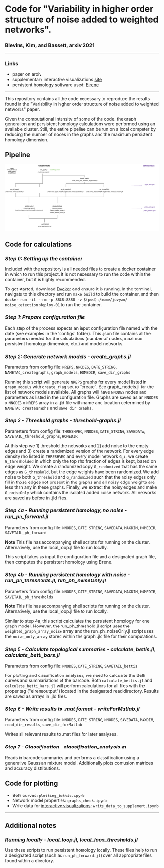# Code for "Variability in higher order structure of noise added to weighted networks".
### Blevins, Kim, and Bassett, arxiv 2021

-----
### Links
- paper on arxiv
- supplementary interactive visualizations [site](https://asizemore.github.io/noise_and_tda_supplement/)
- persistent homology software used: [Eirene](https://github.com/Eetion/Eirene.jl)

----
This repository contains all the code necessary to reproduce the results found in the "Variability in higher order structure of noise added to weighted networks" paper. 

Given the computational intensity of some of the code, the graph generation and persistent homology calculations were performed using an available cluster. Still, the entire pipeline can be run on a local computer by reducing the number of nodes in the graphs and the maximum persistent homology dimension.

## Pipeline
![Code pipeline overview](./images/code_structure-01.png)

## Code for calculations
### *Step 0: Setting up the container*

Included with the repository is all needed files to create a docker container in which to run this project. It is not necessary to run the code within the container, but it is highly recommended. 

To get started, download [Docker](https://www.docker.com/products/docker-desktop) and ensure it is running. In the terminal, navigate to this directory and run `make build` to build the container, and then `docker run -it --rm -p 8888:8888 -v $(pwd):/home/jovyan/ noise_detection:deploy-01` to run the container. 

### *Step 1: Prepare configuration file*

Each step of the process expects an input configuration file named with the date (see examples in the 'configs' folder). This .json file contains all the parameters needed for the calculations (number of nodes, maximum persistent homology dimension, etc.) and model networks. 


### *Step 2: Generate network models - create_graphs.jl*

Parameters from config file: `NREPS`, `NNODES`, `DATE_STRING`, `NAMETAG_creategraphs`, `graph_models`, `HOMEDIR`, `save_dir_graphs`

Running this script will generate `NREPS` graphs for every model listed in `graph_models` with `create_flag` set to "create". See graph_models.jl for the list of network models available. All graphs will have `NNODES` nodes and parameters as listed in the configuration file. Graphs are saved as an `NNODES` x `NNODES` x `NREPS` array in a .jld file with name and location determined by `NAMETAG_creategraphs` and `save_dir_graphs`.


### *Step 3 - Threshold graphs - threshold-graphs.jl*

Parameters from config file: `THRESHVEC`, `NNODES`, `DATE_STRING`, `SAVEDATA`, `SAVETAIL_threshold_graphs`, `HOMEDIR`

At this step we 1) threshold the networks and 2) add noise to the empty edges and 3) create a randomized version of the network. For every edge density rho listed in `THRESHVEC` and every model network `G_i`, we create `G_thresholded` in which only the top rho fraction of edges is kept, based on edge weight. We create a randomized copy `G_randomized` that has the same edges as `G_threshold`, but the edge weights have been randomized. We add noise to both `G_threshold` and `G_randomized` such that the noisy edges only fill in those edges not present in the graphs and all noisy edge weights are less than any in these graphs. Finally, we extract the noisy edges and make `G_noiseOnly` which contains the isolated added noise network. All networks are saved as before in .jld files.


### *Step 4a - Running persistent homology, no noise - run_ph_forward.jl*

Parameters from config file: `NNODES`, `DATE_STRING`, `SAVEDATA`, `MAXDIM`, `HOMEDIR`, `SAVETAIL_ph_forward`

**Note** This file has accompanying shell scripts for running on the cluster. Alternatively, use the local_loop.jl file to run locally.

This script takes as input the configuration file and a designated graph file, then computes the persistent homology using Eirene.

### *Step 4b - Running persistent homology with noise - run_ph_thresholds.jl, run_ph_noiseOnly.jl*

Parameters from config file: `NNODES`, `DATE_STRING`, `SAVEDATA`, `MAXDIM`, `HOMEDIR`, `SAVETAIL_ph_thresholds`

**Note** This file has accompanying shell scripts for running on the cluster. Alternatively, use the local_loop.jl file to run locally.

Similar to step 4a, this script calculates the persistent homology for one graph model. However, the run_ph_threshold.jl script uses the `weighted_graph_array_noise` array and the run_ph_noiseOnly.jl script uses the `noise_only_array` stored within the graph .jld file for their computations.


### *Step 5 - Calculate topological summaries - calculate_bettis.jl, calculate_betti_bars.jl*

Parameters from config file: `NNODES`, `DATE_STRING`, `SAVETAIL_bettis`

For plotting and classification analyses, we need to calcualte the Betti curves and summariations of the barcode. Both `calculate_bettis.jl` and `calculate_betti_bars.jl` will perform calculations for all files with the proper tag ("eireneoutput") located in the designated read directory. Results are saved as arrays in .jld files.


### *Step 6 - Write results to .mat format - writeForMatlab.jl*

Parameters from config file: `NNODES`, `DATE_STRING`, `NNODES`, `SAVEDATA`, `MAXDIM`, `read_dir_results`, `save_dir_forMatlab`

Writes all relevant results to .mat files for later analyses.

### *Step 7 - Classification - classification_analysis.m*

Reads in barcode summaries and performs a classification using a generative Gaussian mixture model. Additionally plots confusion matrices and accuracy distributions.

## Code for plotting

- Betti curves: `plotting_bettis.ipynb`
- Network model properties: `graphs_check.ipynb`
- Write data for [interactive visualizations](https://asizemore.github.io/noise_and_tda_supplement/): `write_data_to_supplement.ipynb`

---

## Additional notes

### *Running locally - local_loop.jl, local_loop_thresholds.jl*

Use these scripts to run persistent homology locally. These files help to run a designated script (such as `run_ph_forward.jl`) over all appropriate files found within a directory.












